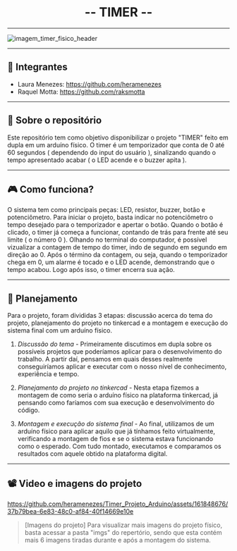
<h1 align="center"> -- TIMER -- </h1>

---

![imagem_timer_fisico_header](https://github.com/heramenezes/Timer_Projeto_Arduino/assets/161848676/8a2adf7c-2cf1-4d90-ad8e-123bdbd9d4c6)

---

## 👤 Integrantes

 - Laura Menezes: https://github.com/heramenezes
 - Raquel Motta: https://github.com/raksmotta

---

## 📑 Sobre o repositório

Este repositório tem como objetivo disponibilizar o projeto "TIMER" feito em dupla em um arduíno físico. O timer é um temporizador que conta de 0 até 60 segundos ( dependendo do input do usuário ), sinalizando quando o tempo apresentado acabar ( o LED acende e o buzzer apita ).

---

## 🎮 Como funciona?

O sistema tem como principais peças: LED, resistor, buzzer, botão e potenciômetro. Para iniciar o projeto, basta indicar no potenciômetro o tempo desejado para o temporizador e apertar o botão. Quando o botão é clicado, o timer já começa a funcionar, contando de trás para frente até seu limite ( o número 0 ). Olhando no terminal do computador, é possível vizualizar a contagem de tempo do timer, indo de segundo em segundo em direção ao 0. Após o término da contagem, ou seja, quando o temporizador chega em 0, um alarme é tocado e o LED acende, demonstrando que o tempo acabou. Logo após isso, o timer encerra sua ação.

---

## 📖 Planejamento

Para o projeto, foram divididas 3 etapas: discussão acerca do tema do projeto, planejamento do projeto no tinkercad e a montagem e execução do sistema final com um arduíno físico. 

1) *Discussão do tema* - Primeiramente discutimos em dupla sobre os possíveis projetos que poderíamos aplicar para o desenvolvimento do trabalho. A partir daí, pensamos em quais desses realmente conseguiríamos aplicar e executar com o nosso nível de conhecimento, experiência e tempo.

2) *Planejamento do projeto no tinkercad* - Nesta etapa fizemos a montagem de como seria o arduíno físico na plataforma tinkercad, já pensando como faríamos com sua execução e desenvolvimento do código.

3) *Montagem e execução do sistema final* - Ao final, utilizamos de um arduíno físico para aplicar aquilo que já tínhamos feito virtualmente, verificando a montagem de fios e se o sistema estava funcionando como o esperado. Com tudo montado, executamos e comparamos os resultados com aquele obtido na plataforma digital.

---

## 📽️ Video e imagens do projeto 

https://github.com/heramenezes/Timer_Projeto_Arduino/assets/161848676/37b79bea-6e83-48c0-af84-40f14669e10e

> [Imagens do projeto]
> Para visualizar mais imagens do projeto físico, basta acessar a pasta "imgs" do repertório, sendo que esta contém mais 6 imagens tiradas durante e após a montagem do sistema.


